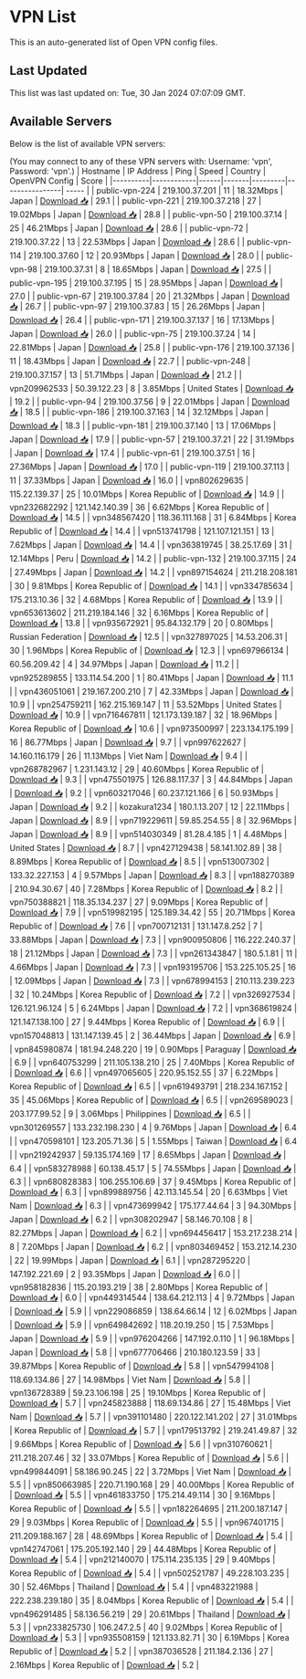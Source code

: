 # VPN List

This is an auto-generated list of Open VPN config files.

## Last Updated

This list was last updated on: Tue, 30 Jan 2024 07:07:09 GMT.

## Available Servers

Below is the list of available VPN servers:

(You may connect to any of these VPN servers with: Username: 'vpn', Password: 'vpn'.)
| Hostname | IP Address | Ping | Speed | Country | OpenVPN Config | Score |
|----------|------------|------|-------|---------|----------------| ----- |
| public-vpn-224 | 219.100.37.201 | 11 | 18.32Mbps | Japan | [Download 📥](./configs/server_0_JP.ovpn) | 29.1 |
| public-vpn-221 | 219.100.37.218 | 27 | 19.02Mbps | Japan | [Download 📥](./configs/server_1_JP.ovpn) | 28.8 |
| public-vpn-50 | 219.100.37.14 | 25 | 46.21Mbps | Japan | [Download 📥](./configs/server_2_JP.ovpn) | 28.6 |
| public-vpn-72 | 219.100.37.22 | 13 | 22.53Mbps | Japan | [Download 📥](./configs/server_3_JP.ovpn) | 28.6 |
| public-vpn-114 | 219.100.37.60 | 12 | 20.93Mbps | Japan | [Download 📥](./configs/server_4_JP.ovpn) | 28.0 |
| public-vpn-98 | 219.100.37.31 | 8 | 18.65Mbps | Japan | [Download 📥](./configs/server_5_JP.ovpn) | 27.5 |
| public-vpn-195 | 219.100.37.195 | 15 | 28.95Mbps | Japan | [Download 📥](./configs/server_6_JP.ovpn) | 27.0 |
| public-vpn-67 | 219.100.37.84 | 20 | 21.32Mbps | Japan | [Download 📥](./configs/server_7_JP.ovpn) | 26.7 |
| public-vpn-97 | 219.100.37.83 | 15 | 26.26Mbps | Japan | [Download 📥](./configs/server_8_JP.ovpn) | 26.4 |
| public-vpn-171 | 219.100.37.137 | 16 | 17.13Mbps | Japan | [Download 📥](./configs/server_9_JP.ovpn) | 26.0 |
| public-vpn-75 | 219.100.37.24 | 14 | 22.81Mbps | Japan | [Download 📥](./configs/server_10_JP.ovpn) | 25.8 |
| public-vpn-176 | 219.100.37.136 | 11 | 18.43Mbps | Japan | [Download 📥](./configs/server_11_JP.ovpn) | 22.7 |
| public-vpn-248 | 219.100.37.157 | 13 | 51.71Mbps | Japan | [Download 📥](./configs/server_12_JP.ovpn) | 21.2 |
| vpn209962533 | 50.39.122.23 | 8 | 3.85Mbps | United States | [Download 📥](./configs/server_13_US.ovpn) | 19.2 |
| public-vpn-94 | 219.100.37.56 | 9 | 22.01Mbps | Japan | [Download 📥](./configs/server_14_JP.ovpn) | 18.5 |
| public-vpn-186 | 219.100.37.163 | 14 | 32.12Mbps | Japan | [Download 📥](./configs/server_15_JP.ovpn) | 18.3 |
| public-vpn-181 | 219.100.37.140 | 13 | 17.06Mbps | Japan | [Download 📥](./configs/server_16_JP.ovpn) | 17.9 |
| public-vpn-57 | 219.100.37.21 | 22 | 31.19Mbps | Japan | [Download 📥](./configs/server_17_JP.ovpn) | 17.4 |
| public-vpn-61 | 219.100.37.51 | 16 | 27.36Mbps | Japan | [Download 📥](./configs/server_18_JP.ovpn) | 17.0 |
| public-vpn-119 | 219.100.37.113 | 11 | 37.33Mbps | Japan | [Download 📥](./configs/server_19_JP.ovpn) | 16.0 |
| vpn802629635 | 115.22.139.37 | 25 | 10.01Mbps | Korea Republic of | [Download 📥](./configs/server_20_KR.ovpn) | 14.9 |
| vpn232682292 | 121.142.140.39 | 36 | 6.62Mbps | Korea Republic of | [Download 📥](./configs/server_21_KR.ovpn) | 14.5 |
| vpn348567420 | 118.36.111.168 | 31 | 6.84Mbps | Korea Republic of | [Download 📥](./configs/server_22_KR.ovpn) | 14.4 |
| vpn513741798 | 121.107.121.151 | 13 | 7.62Mbps | Japan | [Download 📥](./configs/server_23_JP.ovpn) | 14.4 |
| vpn363819745 | 38.25.17.69 | 31 | 12.14Mbps | Peru | [Download 📥](./configs/server_24_PE.ovpn) | 14.2 |
| public-vpn-132 | 219.100.37.115 | 24 | 27.49Mbps | Japan | [Download 📥](./configs/server_25_JP.ovpn) | 14.2 |
| vpn897154624 | 211.218.208.181 | 30 | 9.81Mbps | Korea Republic of | [Download 📥](./configs/server_26_KR.ovpn) | 14.1 |
| vpn334785634 | 175.213.10.36 | 32 | 4.68Mbps | Korea Republic of | [Download 📥](./configs/server_27_KR.ovpn) | 13.9 |
| vpn653613602 | 211.219.184.146 | 32 | 6.16Mbps | Korea Republic of | [Download 📥](./configs/server_28_KR.ovpn) | 13.8 |
| vpn935672921 | 95.84.132.179 | 20 | 0.80Mbps | Russian Federation | [Download 📥](./configs/server_29_RU.ovpn) | 12.5 |
| vpn327897025 | 14.53.206.31 | 30 | 1.96Mbps | Korea Republic of | [Download 📥](./configs/server_30_KR.ovpn) | 12.3 |
| vpn697966134 | 60.56.209.42 | 4 | 34.97Mbps | Japan | [Download 📥](./configs/server_31_JP.ovpn) | 11.2 |
| vpn925289855 | 133.114.54.200 | 1 | 80.41Mbps | Japan | [Download 📥](./configs/server_32_JP.ovpn) | 11.1 |
| vpn436051061 | 219.167.200.210 | 7 | 42.33Mbps | Japan | [Download 📥](./configs/server_33_JP.ovpn) | 10.9 |
| vpn254759211 | 162.215.169.147 | 11 | 53.52Mbps | United States | [Download 📥](./configs/server_34_US.ovpn) | 10.9 |
| vpn716467811 | 121.173.139.187 | 32 | 18.96Mbps | Korea Republic of | [Download 📥](./configs/server_35_KR.ovpn) | 10.6 |
| vpn973500997 | 223.134.175.199 | 16 | 86.77Mbps | Japan | [Download 📥](./configs/server_36_JP.ovpn) | 9.7 |
| vpn997622627 | 14.160.116.179 | 26 | 11.13Mbps | Viet Nam | [Download 📥](./configs/server_37_VN.ovpn) | 9.4 |
| vpn268782967 | 1.231.143.12 | 29 | 40.60Mbps | Korea Republic of | [Download 📥](./configs/server_38_KR.ovpn) | 9.3 |
| vpn475501975 | 126.88.117.37 | 3 | 44.84Mbps | Japan | [Download 📥](./configs/server_39_JP.ovpn) | 9.2 |
| vpn603217046 | 60.237.121.166 | 6 | 50.93Mbps | Japan | [Download 📥](./configs/server_40_JP.ovpn) | 9.2 |
| kozakura1234 | 180.1.13.207 | 12 | 22.11Mbps | Japan | [Download 📥](./configs/server_41_JP.ovpn) | 8.9 |
| vpn719229611 | 59.85.254.55 | 8 | 32.96Mbps | Japan | [Download 📥](./configs/server_42_JP.ovpn) | 8.9 |
| vpn514030349 | 81.28.4.185 | 1 | 4.48Mbps | United States | [Download 📥](./configs/server_43_US.ovpn) | 8.7 |
| vpn427129438 | 58.141.102.89 | 38 | 8.89Mbps | Korea Republic of | [Download 📥](./configs/server_44_KR.ovpn) | 8.5 |
| vpn513007302 | 133.32.227.153 | 4 | 9.57Mbps | Japan | [Download 📥](./configs/server_45_JP.ovpn) | 8.3 |
| vpn188270389 | 210.94.30.67 | 40 | 7.28Mbps | Korea Republic of | [Download 📥](./configs/server_46_KR.ovpn) | 8.2 |
| vpn750388821 | 118.35.134.237 | 27 | 9.09Mbps | Korea Republic of | [Download 📥](./configs/server_47_KR.ovpn) | 7.9 |
| vpn519982195 | 125.189.34.42 | 55 | 20.71Mbps | Korea Republic of | [Download 📥](./configs/server_48_KR.ovpn) | 7.6 |
| vpn700712131 | 131.147.8.252 | 7 | 33.88Mbps | Japan | [Download 📥](./configs/server_49_JP.ovpn) | 7.3 |
| vpn900950806 | 116.222.240.37 | 18 | 21.12Mbps | Japan | [Download 📥](./configs/server_50_JP.ovpn) | 7.3 |
| vpn261343847 | 180.5.1.81 | 11 | 4.66Mbps | Japan | [Download 📥](./configs/server_51_JP.ovpn) | 7.3 |
| vpn193195706 | 153.225.105.25 | 16 | 12.09Mbps | Japan | [Download 📥](./configs/server_52_JP.ovpn) | 7.3 |
| vpn678994153 | 210.113.239.223 | 32 | 10.24Mbps | Korea Republic of | [Download 📥](./configs/server_53_KR.ovpn) | 7.2 |
| vpn326927534 | 126.121.96.124 | 5 | 6.24Mbps | Japan | [Download 📥](./configs/server_54_JP.ovpn) | 7.2 |
| vpn368619824 | 121.147.138.100 | 27 | 9.44Mbps | Korea Republic of | [Download 📥](./configs/server_55_KR.ovpn) | 6.9 |
| vpn157048813 | 131.147.139.45 | 2 | 36.44Mbps | Japan | [Download 📥](./configs/server_56_JP.ovpn) | 6.9 |
| vpn845980874 | 181.94.248.220 | 19 | 0.90Mbps | Paraguay | [Download 📥](./configs/server_57_PY.ovpn) | 6.9 |
| vpn640753299 | 211.105.138.210 | 25 | 7.40Mbps | Korea Republic of | [Download 📥](./configs/server_58_KR.ovpn) | 6.6 |
| vpn497065605 | 220.95.152.55 | 37 | 6.22Mbps | Korea Republic of | [Download 📥](./configs/server_59_KR.ovpn) | 6.5 |
| vpn619493791 | 218.234.167.152 | 35 | 45.06Mbps | Korea Republic of | [Download 📥](./configs/server_60_KR.ovpn) | 6.5 |
| vpn269589023 | 203.177.99.52 | 9 | 3.06Mbps | Philippines | [Download 📥](./configs/server_61_PH.ovpn) | 6.5 |
| vpn301269557 | 133.232.198.230 | 4 | 9.76Mbps | Japan | [Download 📥](./configs/server_62_JP.ovpn) | 6.4 |
| vpn470598101 | 123.205.71.36 | 5 | 1.55Mbps | Taiwan | [Download 📥](./configs/server_63_TW.ovpn) | 6.4 |
| vpn219242937 | 59.135.174.169 | 17 | 8.65Mbps | Japan | [Download 📥](./configs/server_64_JP.ovpn) | 6.4 |
| vpn583278988 | 60.138.45.17 | 5 | 74.55Mbps | Japan | [Download 📥](./configs/server_65_JP.ovpn) | 6.3 |
| vpn680828383 | 106.255.106.69 | 37 | 9.45Mbps | Korea Republic of | [Download 📥](./configs/server_66_KR.ovpn) | 6.3 |
| vpn899889756 | 42.113.145.54 | 20 | 6.63Mbps | Viet Nam | [Download 📥](./configs/server_67_VN.ovpn) | 6.3 |
| vpn473699942 | 175.177.44.64 | 3 | 94.30Mbps | Japan | [Download 📥](./configs/server_68_JP.ovpn) | 6.2 |
| vpn308202947 | 58.146.70.108 | 8 | 82.27Mbps | Japan | [Download 📥](./configs/server_69_JP.ovpn) | 6.2 |
| vpn694456417 | 153.217.238.214 | 8 | 7.20Mbps | Japan | [Download 📥](./configs/server_70_JP.ovpn) | 6.2 |
| vpn803469452 | 153.212.14.230 | 22 | 19.99Mbps | Japan | [Download 📥](./configs/server_71_JP.ovpn) | 6.1 |
| vpn287295220 | 147.192.221.69 | 2 | 93.35Mbps | Japan | [Download 📥](./configs/server_72_JP.ovpn) | 6.0 |
| vpn958182836 | 115.20.193.219 | 38 | 2.80Mbps | Korea Republic of | [Download 📥](./configs/server_73_KR.ovpn) | 6.0 |
| vpn449314544 | 138.64.212.113 | 4 | 9.72Mbps | Japan | [Download 📥](./configs/server_74_JP.ovpn) | 5.9 |
| vpn229086859 | 138.64.66.14 | 12 | 6.02Mbps | Japan | [Download 📥](./configs/server_75_JP.ovpn) | 5.9 |
| vpn649842692 | 118.20.19.250 | 15 | 7.53Mbps | Japan | [Download 📥](./configs/server_76_JP.ovpn) | 5.9 |
| vpn976204266 | 147.192.0.110 | 1 | 96.18Mbps | Japan | [Download 📥](./configs/server_77_JP.ovpn) | 5.8 |
| vpn677706466 | 210.180.123.59 | 33 | 39.87Mbps | Korea Republic of | [Download 📥](./configs/server_78_KR.ovpn) | 5.8 |
| vpn547994108 | 118.69.134.86 | 27 | 14.98Mbps | Viet Nam | [Download 📥](./configs/server_79_VN.ovpn) | 5.8 |
| vpn136728389 | 59.23.106.198 | 25 | 19.10Mbps | Korea Republic of | [Download 📥](./configs/server_80_KR.ovpn) | 5.7 |
| vpn245823888 | 118.69.134.86 | 27 | 15.48Mbps | Viet Nam | [Download 📥](./configs/server_81_VN.ovpn) | 5.7 |
| vpn391101480 | 220.122.141.202 | 27 | 31.01Mbps | Korea Republic of | [Download 📥](./configs/server_82_KR.ovpn) | 5.7 |
| vpn179513792 | 219.241.49.87 | 32 | 9.66Mbps | Korea Republic of | [Download 📥](./configs/server_83_KR.ovpn) | 5.6 |
| vpn310760621 | 211.218.207.46 | 32 | 33.07Mbps | Korea Republic of | [Download 📥](./configs/server_84_KR.ovpn) | 5.6 |
| vpn499844091 | 58.186.90.245 | 22 | 3.72Mbps | Viet Nam | [Download 📥](./configs/server_85_VN.ovpn) | 5.5 |
| vpn850663985 | 220.71.190.168 | 29 | 40.00Mbps | Korea Republic of | [Download 📥](./configs/server_86_KR.ovpn) | 5.5 |
| vpn461833750 | 175.214.49.114 | 30 | 9.16Mbps | Korea Republic of | [Download 📥](./configs/server_87_KR.ovpn) | 5.5 |
| vpn182264695 | 211.200.187.147 | 29 | 9.03Mbps | Korea Republic of | [Download 📥](./configs/server_88_KR.ovpn) | 5.5 |
| vpn967401715 | 211.209.188.167 | 28 | 48.69Mbps | Korea Republic of | [Download 📥](./configs/server_89_KR.ovpn) | 5.4 |
| vpn142747061 | 175.205.192.140 | 29 | 44.48Mbps | Korea Republic of | [Download 📥](./configs/server_90_KR.ovpn) | 5.4 |
| vpn212140070 | 175.114.235.135 | 29 | 9.40Mbps | Korea Republic of | [Download 📥](./configs/server_91_KR.ovpn) | 5.4 |
| vpn502521787 | 49.228.103.235 | 30 | 52.46Mbps | Thailand | [Download 📥](./configs/server_92_TH.ovpn) | 5.4 |
| vpn483221988 | 222.238.239.180 | 35 | 8.04Mbps | Korea Republic of | [Download 📥](./configs/server_93_KR.ovpn) | 5.4 |
| vpn496291485 | 58.136.56.219 | 29 | 20.61Mbps | Thailand | [Download 📥](./configs/server_94_TH.ovpn) | 5.3 |
| vpn233825730 | 106.247.2.5 | 40 | 9.02Mbps | Korea Republic of | [Download 📥](./configs/server_95_KR.ovpn) | 5.3 |
| vpn935508159 | 121.133.82.71 | 30 | 6.19Mbps | Korea Republic of | [Download 📥](./configs/server_96_KR.ovpn) | 5.2 |
| vpn387036528 | 211.184.2.136 | 27 | 2.16Mbps | Korea Republic of | [Download 📥](./configs/server_97_KR.ovpn) | 5.2 |
